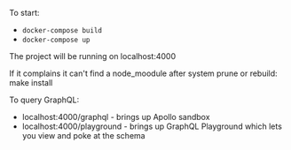 To start:

- `docker-compose build`
- `docker-compose up`

The project will be running on localhost:4000

If it complains it can't find a node_moodule after system prune or rebuild: make install

To query GraphQL:

- localhost:4000/graphql - brings up Apollo sandbox
- localhost:4000/playground - brings up GraphQL Playground which lets you view and poke at the schema
